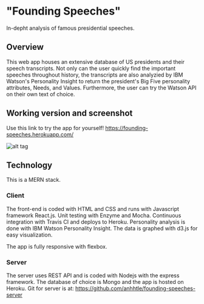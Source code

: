 # "Founding Speeches" 
In-depht analysis of famous presidential speeches.

## Overview
This web app houses an extensive database of US presidents and their speech transcripts. Not only can the user quickly find the important speeches throughout history, the transcripts are also analyzied by IBM Watson's Personality Insight to return the president's Big Five personality attributes, Needs, and Values. Furthermore, the user can try the Watson API on their own text of choice.

## Working version and screenshot
Use this link to try the app for yourself! https://founding-speeches.herokuapp.com/

![alt tag](https://github.com/anhhtle/founding-speeches/blob/master/public/img/screenshot.jpg)

## Technology
This is a MERN stack.

### Client
The front-end is coded with HTML and CSS and runs with Javascript framework React.js. Unit testing with Enzyme and Mocha. Continuous integration with Travis CI and deploys to Heroku. Personality analysis is done with IBM Watson Personality Insight. The data is graphed with d3.js for easy visualization.

The app is fully responsive with flexbox.

### Server
The server uses REST API and is coded with Nodejs with the express framework. The database of choice is Mongo and the app is hosted on Heroku. Git for server is at: https://github.com/anhhtle/founding-speeches-server

